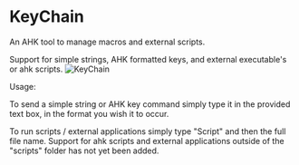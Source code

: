 # KeyChain
An AHK tool to manage macros and external scripts.

Support for simple strings, AHK formatted keys, and external executable's or ahk scripts.
![KeyChain](https://user-images.githubusercontent.com/32394719/177990797-a9f4d985-8c1d-4832-9abb-a2638739bdbd.PNG)


Usage:

To send a simple string or AHK key command simply type it in the provided text box, in the format you wish it to occur.

To run scripts / external applications simply type "Script" and then the full file name.
  Support for ahk scripts and external applications outside of the "scripts" folder has not yet been added.
